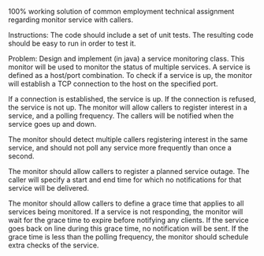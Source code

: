 100% working solution of common employment technical assignment regarding monitor service with callers.
 
 
 

Instructions:
The code should include a set of unit tests.
The resulting code should be easy to run in order to test it.

Problem:
Design and implement (in java) a service monitoring class. This monitor will be used to monitor the status of multiple services.
A service is defined as a host/port combination. To check if a service is up, the monitor will establish a TCP connection to the host on the specified port.

If a connection is established, the service is up. If the connection is refused, the service is not up.
The monitor will allow callers to register interest in a service, and a polling frequency. The callers will be notified when the service goes up and down.

The monitor should detect multiple callers registering interest in the same service, and should not poll any service more frequently than once a second.

The monitor should allow callers to register a planned service outage. The caller will specify a start and end time for which no notifications for that service will be delivered.

The monitor should allow callers to define a grace time that applies to all services being monitored. 
If a service is not responding, the monitor will wait for the grace time to expire before notifying any clients. 
If the service goes back on line during this grace time, no notification will be sent. 
If the grace time is less than the polling frequency, the monitor should schedule extra checks of the service.
